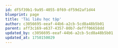 ```yaml
---
id: df5f39b1-9a95-4055-8f69-df59d2af1d44
blueprint: page
title: 'Tài liệu học tập'
author: c3056695-eeaf-44b6-a2cb-5cd8a48b5b01
parent: aff3c169-e637-4357-80b7-defff06658dd
updated_by: c3056695-eeaf-44b6-a2cb-5cd8a48b5b01
updated_at: 1750150029
---
```


